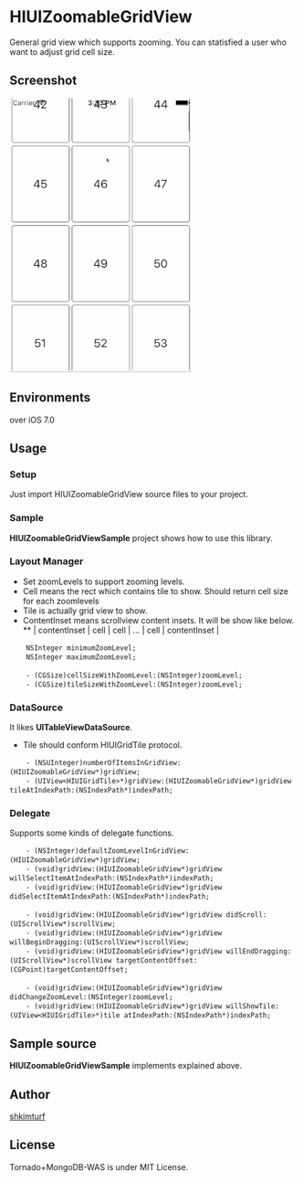 # HIUIZoomableGridView

General grid view which supports zooming. You can statisfied a user who want to adjust grid cell size.

## Screenshot

![alt tag](https://github.com/shkimturf/HIUIZoomableGridView/blob/master/preview.gif?raw=true)

## Environments

over iOS 7.0

## Usage

### Setup

Just import HIUIZoomableGridView source files to your project.

### Sample 

**HIUIZoomableGridViewSample** project shows how to use this library.

### Layout Manager

* Set zoomLevels to support zooming levels.
* Cell means the rect which contains tile to show. Should return cell size for each zoomlevels
* Tile is actually grid view to show. 
* ContentInset means scrollview content insets. It will be show like below.
** | contentInset | cell | cell | ... | cell | contentInset |

``` objc
    NSInteger minimumZoomLevel;
    NSInteger maximumZoomLevel;

    - (CGSize)cellSizeWithZoomLevel:(NSInteger)zoomLevel;
    - (CGSize)tileSizeWithZoomLevel:(NSInteger)zoomLevel;
```

### DataSource

It likes **UITableViewDataSource**.
* Tile should conform HIUIGridTile protocol. 

``` objc
    - (NSUInteger)numberOfItemsInGridView:(HIUIZoomableGridView*)gridView;
    - (UIView<HIUIGridTile>*)gridView:(HIUIZoomableGridView*)gridView tileAtIndexPath:(NSIndexPath*)indexPath;
```

### Delegate

Supports some kinds of delegate functions.

``` objc
    - (NSInteger)defaultZoomLevelInGridView:(HIUIZoomableGridView*)gridView;
    - (void)gridView:(HIUIZoomableGridView*)gridView willSelectItemAtIndexPath:(NSIndexPath*)indexPath;
    - (void)gridView:(HIUIZoomableGridView*)gridView didSelectItemAtIndexPath:(NSIndexPath*)indexPath;

    - (void)gridView:(HIUIZoomableGridView*)gridView didScroll:(UIScrollView*)scrollView;
    - (void)gridView:(HIUIZoomableGridView*)gridView willBeginDragging:(UIScrollView*)scrollView;
    - (void)gridView:(HIUIZoomableGridView*)gridView willEndDragging:(UIScrollView*)scrollView targetContentOffset:(CGPoint)targetContentOffset;

    - (void)gridView:(HIUIZoomableGridView*)gridView didChangeZoomLevel:(NSInteger)zoomLevel;
    - (void)gridView:(HIUIZoomableGridView*)gridView willShowTile:(UIView<HIUIGridTile>*)tile atIndexPath:(NSIndexPath*)indexPath;
```

## Sample source

**HIUIZoomableGridViewSample** implements explained above.

## Author

[shkimturf](https://github.com/shkimturf)

## License

Tornado+MongoDB-WAS is under MIT License.